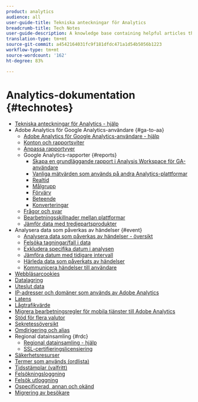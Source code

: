 ```yaml
---
product: analytics
audience: all
user-guide-title: Tekniska anteckningar för Analytics
breadcrumb-title: Tech Notes
user-guide-description: A knowledge base containing helpful articles that don't belong to a specific analytics tool or component.
translation-type: tm+mt
source-git-commit: a4542164031fc9f181dfdc471a1d54b5056b1223
workflow-type: tm+mt
source-wordcount: '162'
ht-degree: 83%

---
```



# Analytics-dokumentation {#technotes}

+ [Tekniska anteckningar för Analytics - hjälp](home.md)
+ Adobe Analytics för Google Analytics-användare {#ga-to-aa}
   + [Adobe Analytics för Google Analytics-användare - hjälp](ga-to-aa/home.md)
   + [Konton och rapportsviter](ga-to-aa/accounts.md)
   + [Anpassa rapportvyer](ga-to-aa/customization.md)
   + Google Analytics-rapporter {#reports}
      + [Skapa en grundläggande rapport i Analysis Workspace för GA-användare](ga-to-aa/reports/create-report.md)
      + [Vanliga mätvärden som används på andra Analytics-plattformar](ga-to-aa/reports/common-metrics.md)
      + [Realtid](ga-to-aa/reports/realtime-reports.md)
      + [Målgrupp](ga-to-aa/reports/audience-reports.md)
      + [Förvärv](ga-to-aa/reports/acquisition-reports.md)
      + [Beteende](ga-to-aa/reports/behavior-reports.md)
      + [Konverteringar](ga-to-aa/reports/conversions-reports.md)
   + [Frågor och svar](ga-to-aa/faq.md)
   + [Bearbetningsskillnader mellan plattformar](ga-to-aa/processing-differences.md)
   + [Jämför data med tredjepartsprodukter](ga-to-aa/compare-data.md)
+ Analysera data som påverkas av händelser {#event}
   + [Analysera data som påverkas av händelser - översikt](event/overview.md)
   + [Felsöka tagningar/fall i data](event/spikes-drops.md)
   + [Exkludera specifika datum i analysen](event/segments.md)
   + [Jämföra datum med tidigare intervall](event/compare-dates.md)
   + [Härleda data som påverkats av händelser](event/calcmetrics.md)
   + [Kommunicera händelser till användare](event/communicate.md)
+ [Webbläsarcookies](cookies.md)
+ [Datalagring](data-retention.md)
+ [Uteslut data](exclude-data.md)
+ [IP-adresser och domäner som används av Adobe Analytics](ip-addresses.md)
+ [Latens](latency.md)
+ [Lågtrafikvärde](low-traffic.md)
+ [Migrera bearbetningsregler för mobila tjänster till Adobe Analytics](migrate-mobile.md)
+ [Stöd för flera valutor](multicurrency.md)
+ [Sekretessöversikt](privacy-overview.md)
+ [Omdirigering och alias](redirects.md)
+ Regional datainsamling {#rdc}
   + [Regional datainsamling - hjälp](rdc/regional-data-collection.md)
   + [SSL-certifieringslicensiering](rdc/ssl-cert-licensing.md)
+ [Säkerhetsresurser](security.md)
+ [Termer som används (ordlista)](terms.md)
+ [Tidsstämplar (valfritt)](timestamps-optional.md)
+ [Felsökningsloggning](troubleshoot-login.md)
+ [Felsök utloggning](troubleshoot-sessions.md)
+ [Ospecificerad, annan och okänd](unspecified.md)
+ [Migrering av besökare](visitor-migration.md)

